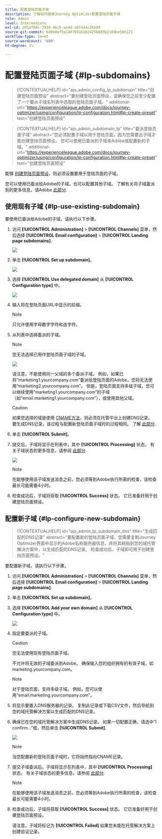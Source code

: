```yaml
---
title: 配置登陆页面子域
description: 了解如何使用Journey Optimizer配置登陆页面子域
role: Admin
level: Intermediate
exl-id: dd1af8dc-3920-46cb-ae4d-a8f4d4c26e89
source-git-commit: 630b8ef5a140709161b24256083b2104be5b6121
workflow-type: tm+mt
source-wordcount: '699'
ht-degree: 1%

---
```


# 配置登陆页面子域 {#lp-subdomains}

>[!CONTEXTUALHELP]
>id="ajo_admin_config_lp_subdomain"
>title="创建登陆页面预设"
>abstract="要创建登陆页面预设，请确保您之前至少配置了一个要从子域名列表中选取的登陆页面子域。"
>additional-url="https://experienceleague.adobe.com/docs/journey-optimizer/using/configuration/lp-configuration.html#lp-create-preset" text="创建登陆页面预设"

>[!CONTEXTUALHELP]
>id="ajo_admin_subdomain_lp"
>title="委派登陆页面子域"
>abstract="您必须配置子域以用于登陆页面，因为您需要此子域才能创建登陆页面预设。 您可以使用已委派的子域来Adobe或配置新的子域。"
>additional-url="https://experienceleague.adobe.com/docs/journey-optimizer/using/configuration/lp-configuration.html#lp-create-preset" text="创建登陆页面预设"

能够 [创建登陆页面预设](lp-presets.md)，则必须设置要用于登陆页面的子域。

您可以使用已委派给Adobe的子域，也可以配置其他子域。 了解有关将子域委派到的更多信息，请Adobe [此部分](delegate-subdomain.md).

## 使用现有子域 {#lp-use-existing-subdomain}

要使用已委派给Adobe的子域，请执行以下步骤。

1. 访问 **[!UICONTROL Administration]** > **[!UICONTROL Channels]** 菜单，然后选择 **[!UICONTROL Email configuration]** > **[!UICONTROL Landing page subdomains]**.

   ![](assets/lp_access-subdomains.png)

1. 单击 **[!UICONTROL Set up subdomain]**。

   ![](assets/lp_set-up-subdomain.png)

1. 选择 **[!UICONTROL Use delegated domain]** 从 **[!UICONTROL Configuration type]** 中。

   ![](assets/lp_use-delegated-subdomain.png)

1. 输入将在登陆页面URL中显示的前缀。

   >[!NOTE]
   >
   >只允许使用字母数字字符和连字符。

1. 从列表中选择委派的子域。

   >[!NOTE]
   >
   >您无法选择已用作登陆页面子域的子域。

   ![](assets/lp_prefix-and-subdomain.png)

   请注意，不能使用同一父域的多个委派子域。 例如，如果已将“marketing1.yourcompany.com”委派给登陆页面的Adobe，您将无法使用“marketing2.yourcompany.com”。 但是，登陆页面支持多级子域，您可以继续使用“marketing1.yourcompany.com”的子域（如“email.marketing1.yourcompany.com”），或使用其他父域。

   >[!CAUTION]
   >
   >如果您选择的域是使用 [CNAME方法](delegate-subdomain.md#cname-subdomain-delegation)，则必须在托管平台上创建DNS记录。 要生成DNS记录，该过程与配置新登陆页面子域时的过程相同。 了解 [此部分](#lp-configure-new-subdomain).

1. 单击 **[!UICONTROL Submit]**。

1. 提交后，子域将显示在列表中，其中 **[!UICONTROL Processing]** 状态。 有关子域状态的更多信息，请参阅 [此部分](access-subdomains.md).<!--Same statuses?-->

   ![](assets/lp_subdomain-processing.png)

   >[!NOTE]
   >
   >在能够使用该子域发送消息之前，您必须等到Adobe执行所需的检查，该检查最长可能需要4小时。<!--Learn more in [this section](delegate-subdomain.md#subdomain-validation).-->

1. 检查成功后，子域将获取 **[!UICONTROL Success]** 状态。 它已准备好用于创建登陆页面预设。

## 配置新子域 {#lp-configure-new-subdomain}

>[!CONTEXTUALHELP]
>id="ajo_admin_lp_subdomain_dns"
>title="生成匹配的DNS记录"
>abstract="要配置新的登陆页面子域，您需要复制Journey Optimizer界面中显示的Adobe名称服务器信息，并将其粘贴到您的域托管解决方案中，以生成匹配的DNS记录。 检查成功后，子域即可用于创建登陆页面预设。"

要配置新子域，请执行以下步骤。

1. 访问 **[!UICONTROL Administration]** > **[!UICONTROL Channels]** 菜单，然后选择 **[!UICONTROL Email configuration]** > **[!UICONTROL Landing page subdomains]**.

1. 单击 **[!UICONTROL Set up subdomain]**。

1. 选择 **[!UICONTROL Add your own domain]** 从 **[!UICONTROL Configuration type]** 中。

   ![](assets/lp_add-your-own-subdomain.png)

1. 指定要委派的子域。

   >[!CAUTION]
   >
   >您无法使用现有登陆页面子域。

   不允许将无效的子域委派到Adobe。 确保输入您的组织拥有的有效子域，如marketing.yourcompany.com。

   >[!NOTE]
   >
   >对于登陆页面，支持多级子域。 例如，您可以使用“email.marketing.yourcompany.com”。

1. 将显示要置入DNS服务器的记录。 复制此记录或下载CSV文件，然后导航到您的域托管解决方案以生成匹配的DNS记录。

1. 确保已在您的域托管解决方案中生成DNS记录。 如果一切配置正确，请选中“I confirm...”框，然后单击 **[!UICONTROL Submit]**.

   ![](assets/lp_add-your-own-subdomain-confirm.png)

   >[!NOTE]
   >
   >当您配置新的登陆页面子域时，它将始终指向CNAME记录。

1. 提交子域委派后，子域将显示在列表中，其中 **[!UICONTROL Processing]** 状态。 有关子域状态的更多信息，请参阅 [此部分](access-subdomains.md).<!--Same statuses?-->

   >[!NOTE]
   >
   >在能够使用该子域发送消息之前，您必须等到Adobe执行所需的检查，该检查最长可能需要4小时。<!--Learn more in [this section](#subdomain-validation).-->

1. 检查成功后，子域将获取 **[!UICONTROL Success]** 状态。 它已准备好用于创建登陆页面预设。

   请注意，子域将标记为 **[!UICONTROL Failed]** 如果您未能在托管解决方案上创建验证记录。
